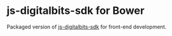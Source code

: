 # js-digitalbits-sdk for Bower

Packaged version of [js-digitalbits-sdk](https://github.com/DigitalBitsOrg/bower-js-digitalbits-sdk) for front-end development.
